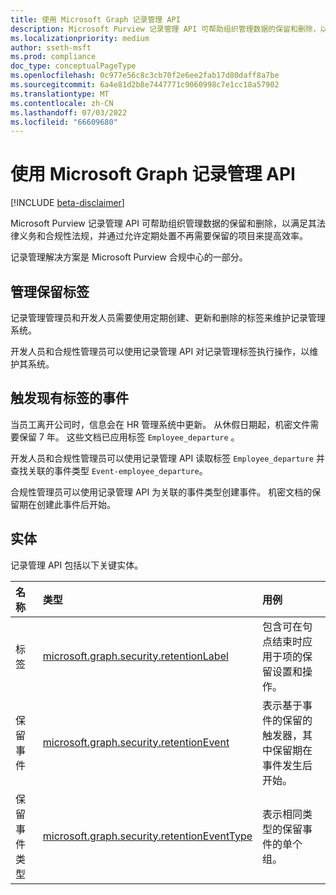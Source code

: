 ```yaml
---
title: 使用 Microsoft Graph 记录管理 API
description: Microsoft Purview 记录管理 API 可帮助组织管理数据的保留和删除，以满足其法律义务和合规性法规，并通过允许定期处置不再需要保留的项目来提高效率。
ms.localizationpriority: medium
author: sseth-msft
ms.prod: compliance
doc_type: conceptualPageType
ms.openlocfilehash: 0c977e56c8c3cb70f2e6ee2fab17d80daff8a7be
ms.sourcegitcommit: 6a4e81d2b8e7447771c9060998c7e1cc18a57902
ms.translationtype: MT
ms.contentlocale: zh-CN
ms.lasthandoff: 07/03/2022
ms.locfileid: "66609680"
---
```

# <a name="use-the-microsoft-graph-records-management-apis"></a>使用 Microsoft Graph 记录管理 API

[!INCLUDE [beta-disclaimer](../../includes/beta-disclaimer.md)]

Microsoft Purview 记录管理 API 可帮助组织管理数据的保留和删除，以满足其法律义务和合规性法规，并通过允许定期处置不再需要保留的项目来提高效率。

记录管理解决方案是 Microsoft Purview 合规中心的一部分。

## <a name="manage-retention-labels"></a>管理保留标签
记录管理管理员和开发人员需要使用定期创建、更新和删除的标签来维护记录管理系统。

开发人员和合规性管理员可以使用记录管理 API 对记录管理标签执行操作，以维护其系统。

## <a name="trigger-events-for-an-existing-label"></a>触发现有标签的事件
当员工离开公司时，信息会在 HR 管理系统中更新。 从休假日期起，机密文件需要保留 7 年。 这些文档已应用标签 `Employee_departure` 。

开发人员和合规性管理员可以使用记录管理 API 读取标签 `Employee_departure` 并查找关联的事件类型 `Event-employee_departure`。

合规性管理员可以使用记录管理 API 为关联的事件类型创建事件。 机密文档的保留期在创建此事件后开始。

## <a name="entities"></a>实体
记录管理 API 包括以下关键实体。

| 名称 | 类型       | 用例 |
|:-|:-|:-|
| 标签 | [microsoft.graph.security.retentionLabel](../resources/security-retentionlabel.md) | 包含可在句点结束时应用于项的保留设置和操作。 |
| 保留事件 | [microsoft.graph.security.retentionEvent](../resources/security-retentionevent.md) | 表示基于事件的保留的触发器，其中保留期在事件发生后开始。 |
| 保留事件类型 | [microsoft.graph.security.retentionEventType](../resources/security-retentioneventtype.md) | 表示相同类型的保留事件的单个组。 |
